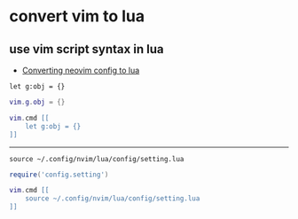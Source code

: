 # convert vim to lua

## use vim script syntax in lua

- [Converting neovim config to lua](https://www.imaginaryrobots.net/posts/2021-04-17-converting-vimrc-to-lua/)

```vim
let g:obj = {}
```

```lua
vim.g.obj = {}
```

```lua
vim.cmd [[
    let g:obj = {}
]]
```

---

```vim
source ~/.config/nvim/lua/config/setting.lua
```

```lua
require('config.setting')
```

```lua
vim.cmd [[
    source ~/.config/nvim/lua/config/setting.lua
]]
```
